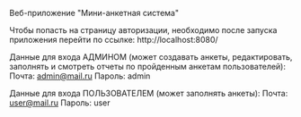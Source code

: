 Веб-приложение "Мини-анкетная система"


Чтобы попасть на страницу авторизации, необходимо после запуска приложения перейти по ссылке: http://localhost:8080/

Данные для входа АДМИНОМ (может создавать анкеты, редактировать, заполнять и смотреть отчеты по пройденным анкетам пользователей): 
Почта: admin@mail.ru
Пароль: admin

Данные для входа ПОЛЬЗОВАТЕЛЕМ (может заполнять анкеты):
Почта: user@mail.ru
Пароль: user

